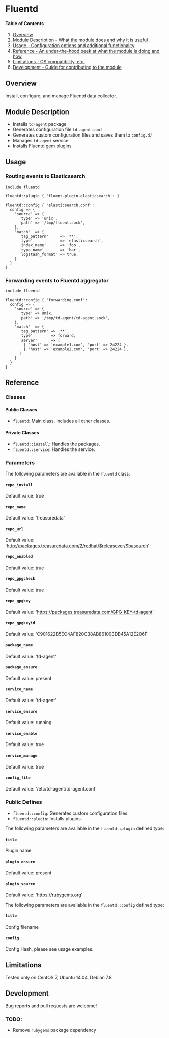 # Fluentd

#### Table of Contents

1. [Overview](#overview)
2. [Module Description - What the module does and why it is useful](#module-description)
3. [Usage - Configuration options and additional functionality](#usage)
4. [Reference - An under-the-hood peek at what the module is doing and how](#reference)
5. [Limitations - OS compatibility, etc.](#limitations)
6. [Development - Guide for contributing to the module](#development)

## Overview

Install, configure, and manage Fluentd data collector.

## Module Description

* Installs `td-agent` package
* Generates configuration file `td-agent.conf`
* Generates custom configuration files and saves them to `config.d/`
* Manages `td-agent` service
* Installs Fluentd gem plugins

## Usage

### Routing events to Elasticsearch

```puppet
include fluentd

fluentd::plugin { 'fluent-plugin-elasticsearch': }

fluentd::config { 'elasticsearch.conf':
  config => {
    'source' => {
      'type' => 'unix',
      'path' => '/tmp/fluent.sock',
    },
    'match'  => {
      'tag_pattern'     => '**',
      'type'            => 'elasticsearch',
      'index_name'      => 'foo',
      'type_name'       => 'bar',
      'logstash_format' => true,
    }
  }
}
```

### Forwarding events to Fluentd aggregator

```puppet
include fluentd

fluentd::config { 'forwarding.conf':
  config => {
    'source' => {
      'type' => unix,
      'path' => '/tmp/td-agent/td-agent.sock',
    },
    'match'  => {
      'tag_pattern' => '**',
      'type'        => forward,
      'server'      => [
        { 'host' => 'example1.com', 'port' => 24224 },
        { 'host' => 'example2.com', 'port' => 24224 },
      ]
    }
  }
}
```

## Reference

### Classes

#### Public Classes

* `fluentd`: Main class, includes all other classes.

#### Private Classes

* `fluentd::install`: Handles the packages.
* `fluentd::service`: Handles the service.

### Parameters

The following parameters are available in the `fluentd` class:

#### `repo_install`

Default value: true

#### `repo_name`

Default value: 'treasuredata'

#### `repo_url`

Default value: 'http://packages.treasuredata.com/2/redhat/$releasever/$basearch'

#### `repo_enabled`

Default value: true

#### `repo_gpgcheck`

Default value: true

#### `repo_gpgkey`

Default value: 'https://packages.treasuredata.com/GPG-KEY-td-agent'

#### `repo_gpgkeyid`

Default value: 'C901622B5EC4AF820C38AB861093DB45A12E206F'

#### `package_name`

Default value: 'td-agent'

#### `package_ensure`

Default value: present

#### `service_name`

Default value: 'td-agent'

#### `service_ensure`

Default value: running

#### `service_enable`

Default value: true

#### `service_manage`

Default value: true

#### `config_file`

Default value: '/etc/td-agent/td-agent.conf'

### Public Defines

* `fluentd::config`: Generates custom configuration files.
* `fluentd::plugin`: Installs plugins.

The following parameters are available in the `fluentd::plugin` defined type:

#### `title`

Plugin name

#### `plugin_ensure`

Default value: present

#### `plugin_source`

Default value: 'https://rubygems.org'

The following parameters are available in the `fluentd::config` defined type:

#### `title`

Config filename

#### `config`

Config Hash, please see usage examples.

## Limitations

Tested only on CentOS 7, Ubuntu 14.04, Debian 7.8

## Development

Bug reports and pull requests are welcome!

### TODO:

* Remove `rubygems` package dependency

